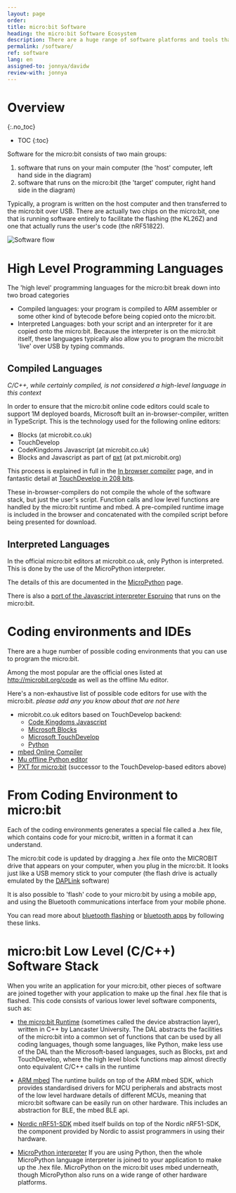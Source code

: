 ```yaml
---
layout: page
order:
title: micro:bit Software
heading: the micro:bit Software Ecosystem
description: There are a huge range of software platforms and tools that make the micro:bit work as well as it does. This page outlines what they are and redirects you to more detailed explanations of the different projects.
permalink: /software/
ref: software
lang: en
assigned-to: jonnya/davidw
review-with: jonnya
---
```


# Overview
{:.no_toc}

* TOC
{:toc}

Software for the micro:bit consists of two main groups:
1. software that runs on your main computer (the 'host' computer, left hand side in the diagram)
2. software that runs on the micro:bit (the 'target' computer, right hand side in the diagram)

Typically, a program is written on the host computer and then transferred to
the micro:bit over USB. There are actually two chips on the
micro:bit, one that is running software entirely to facilitate the flashing (the KL26Z) and one that actually runs the user's code (the nRF51822).

![Software flow](assets/overview.png)


# High Level Programming Languages

The 'high level' programming languages for the micro:bit break down into
two broad categories

* Compiled languages: your program is compiled to ARM assembler or some other kind of bytecode before being copied onto the micro:bit.
* Interpreted Languages: both your script and an interpreter for it are copied onto the micro:bit. Because the interpreter is on the micro:bit itself, these languages typically also allow you to program the micro:bit 'live' over USB by typing commands.

## Compiled Languages

*C/C++, while certainly compiled, is not considered a high-level language in this context*

In order to ensure that the micro:bit online code editors could scale to support 1M deployed boards, Microsoft built an in-browser-compiler, written in TypeScript. This is the technology used for the following online editors:

* Blocks (at microbit.co.uk)
* TouchDevelop
* CodeKingdoms Javascript (at microbit.co.uk)
* Blocks and Javascript as part of [pxt](http://pxt.io) (at pxt.microbit.org)

This process is explained in full in the [In browser compiler](/software/in-browser-compiler) page, and in fantastic detail at [TouchDevelop in 208 bits](https://www.touchdevelop.com/docs/touch-develop-in-208-bits).

These in-browser-compilers do not compile the whole of the software stack,
but just the user's script. Function calls and low level functions are
handled by the micro:bit runtime and mbed. A pre-compiled runtime image is
included in the browser and concatenated with the compiled script before
being presented for download.

## Interpreted Languages

In the official micro:bit editors at microbit.co.uk, only Python is interpreted. This is done by the use of the MicroPython interpreter.

The details of this are documented in the [MicroPython](/software/micropython) page.

There is also a [port of the Javascript interpreter Espruino](http://www.espruino.com/MicroBit) that runs on the micro:bit.

# Coding environments and IDEs

There are a huge number of possible coding environments that you can use
to program the micro:bit.

Among the most popular are the official ones listed at http://microbit.org/code as well as the offline Mu editor.

Here's a non-exhaustive list of possible code editors for use with the micro:bit. *please add any you know about that are not here*

* microbit.co.uk editors based on TouchDevelop backend:
  * [Code Kingdoms Javascript](https://www.microbit.co.uk/create-code/#code-kingdom)
  * [Microsoft Blocks](https://www.microbit.co.uk/create-code/#blocks)
  * [Microsoft TouchDevelop](https://www.microbit.co.uk/create-code/#touchdevelop)
  * [Python](https://www.microbit.co.uk/create-code/#python)
* [mbed Online Compiler](http://developer.mbed.org/platforms/Microbit)
* [Mu offline Python editor](http://codewith.mu/)
* [PXT for micro:bit](http://pxt.microbit.org) (successor to the TouchDevelop-based editors above)


# From Coding Environment to micro:bit

Each of the coding environments generates a special file called a .hex file, which
contains code for your micro:bit, written in a format it can understand.

The micro:bit code is updated by dragging a .hex file onto the MICROBIT drive
that appears on your computer, when you plug in the micro:bit. It looks just like a
USB memory stick to your computer (the flash drive is actually emulated
  by the [DAPLink](/software/daplink-interface) software)

It is also possible to 'flash' code to your micro:bit by using a mobile app,
and using the Bluetooth communications interface from your mobile phone.

You can read more about [bluetooth flashing](/bluetooth/profile) or
[bluetooth apps](/bluetooth/apps-and-examples) by following these links.


# micro:bit Low Level (C/C++) Software Stack

When you write an application for your micro:bit, other pieces of software are
joined together with your application to make up the final .hex file that is
flashed. This code consists of various lower level software components, such as:

* [the micro:bit Runtime](./runtime-mbed/) (sometimes called the device abstraction layer), written in C++ by Lancaster University. The DAL abstracts the
facilities of the micro:bit into a common set of functions that can be used
by all coding languages, though some languages, like Python, make less use of the DAL than the Microsoft-based languages, such as Blocks, pxt and TouchDevelop, where the high level block functions map almost directly onto equivalent C/C++ calls in the runtime

* [ARM mbed](./runtime-mbed/#arm-mbed) The runtime builds on top of the ARM mbed SDK, which provides standardised drivers for MCU peripherals and abstracts most of the low level hardware details of different MCUs, meaning that micro:bit software can be easily run on other hardware. This
includes an abstraction for BLE, the mbed BLE api.

* [Nordic nRF51-SDK](./runtime-mbed/#nordic-nrf51-sdk) mbed itself builds on top of the
Nordic nRF51-SDK, the component provided by Nordic to assist programmers in using their hardware.

* [MicroPython interpreter](./micropython) If you are using Python, then the whole MicroPython language interpreter is joined to your application to make up the .hex file. MicroPython on the micro:bit uses mbed underneath, though MicroPython also runs on a wide range of other hardware platforms.
